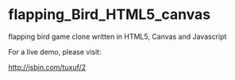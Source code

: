 flapping_Bird_HTML5_canvas
==========================

flapping bird game clone written in HTML5, Canvas and Javascript

For a live demo, please visit:

http://jsbin.com/tuxuf/2
